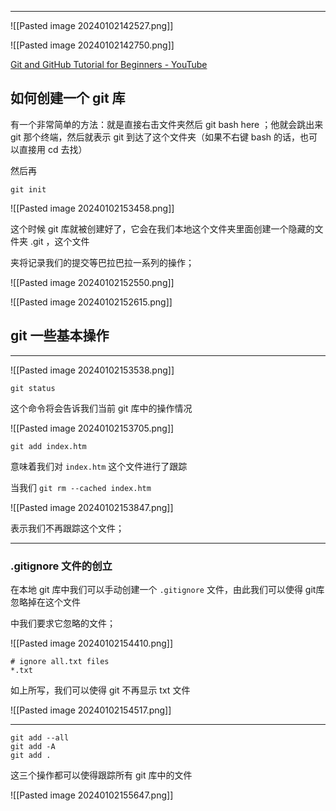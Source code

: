 ****

![[Pasted image 20240102142527.png]]

![[Pasted image 20240102142750.png]]

[Git and GitHub Tutorial for Beginners - YouTube](https://www.youtube.com/watch?v=tRZGeaHPoaw)

## 如何创建一个 git 库

有一个非常简单的方法：就是直接右击文件夹然后 git bash here ；他就会跳出来 git 那个终端，然后就表示 git 到达了这个文件夹（如果不右键 bash 的话，也可以直接用 cd 去找）

然后再

```
git init
```

![[Pasted image 20240102153458.png]]

这个时候 git 库就被创建好了，它会在我们本地这个文件夹里面创建一个隐藏的文件夹 .git ，这个文件

夹将记录我们的提交等巴拉巴拉一系列的操作；

![[Pasted image 20240102152550.png]]

![[Pasted image 20240102152615.png]]

## git 一些基本操作
---

![[Pasted image 20240102153538.png]]

```
git status
```

这个命令将会告诉我们当前 git 库中的操作情况

![[Pasted image 20240102153705.png]]

```
git add index.htm
```

意味着我们对 `index.htm` 这个文件进行了跟踪

当我们 `git rm --cached index.htm`

![[Pasted image 20240102153847.png]]

表示我们不再跟踪这个文件；

---

### .gitignore 文件的创立

在本地 git 库中我们可以手动创建一个 `.gitignore` 文件，由此我们可以使得 git库忽略掉在这个文件

中我们要求它忽略的文件；


![[Pasted image 20240102154410.png]]

```
# ignore all.txt files
*.txt
```

如上所写，我们可以使得 git 不再显示 txt 文件

![[Pasted image 20240102154517.png]]

---


```
git add --all
git add -A
git add .
```

这三个操作都可以使得跟踪所有 git 库中的文件

![[Pasted image 20240102155647.png]]

